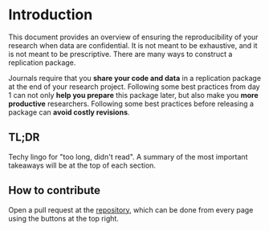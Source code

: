 # Introduction

This document provides an overview of ensuring the reproducibility of your research when data are confidential. It is not meant to be exhaustive, and it is not meant to be prescriptive. There are many ways to construct a replication package.

Journals require that you **share your code and data** in a replication package at the end of your research project. Following some best practices from day 1 can not only **help you prepare** this package later, but also make you **more productive** researchers. Following some best practices before releasing a package can **avoid costly revisions**. 

## TL;DR

Techy lingo for "too long, didn't read". A summary of the most important takeaways will be at the top of each section.

## How to contribute

Open a pull request at the [repository](https://github.com/labordynamicsinstitute/reproducibility-confidential), which can be done from every page using the buttons at the top right.

